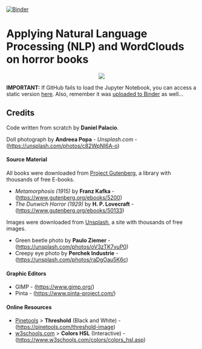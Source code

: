 [![Binder](https://mybinder.org/badge_logo.svg)](https://mybinder.org/v2/gh/palaciodaniel/natural_language_processing_and_wordclouds_on_books/main?filepath=applying_nlp_and_wordclouds_to_horror_books.ipynb)

# Applying Natural Language Processing (NLP) and WordClouds on horror books

<p align="center"> 
<img src="https://images.unsplash.com/photo-1467103789230-f91a5ff8048a?ixlib=rb-1.2.1&ixid=eyJhcHBfaWQiOjEyMDd9&auto=format&fit=crop&w=750&q=80">
</p>

**IMPORTANT:** If GitHub fails to load the Jupyter Notebook, you can access a static version [here](https://github.com/palaciodaniel/natural_language_processing_and_wordclouds_on_books/blob/main/applying_nlp_and_wordclouds_to_horror_books.ipynb). Also, remember it was [uploaded to Binder](https://mybinder.org/v2/gh/palaciodaniel/natural_language_processing_and_wordclouds_on_books/main?filepath=applying_nlp_and_wordclouds_to_horror_books.ipynb) as well...

## Credits
Code written from scratch by **Daniel Palacio**.

Doll photograph by **Andreea Popa** - *Unsplash.com* - (https://unsplash.com/photos/c82WpNI6A-o)

#### Source Material
All books were downloaded from [Project Gutenberg](https://www.gutenberg.org/), a library with thousands of free E-books.
- *Metamorphosis (1915)* by **Franz Kafka** - (https://www.gutenberg.org/ebooks/5200)
- *The Dunwich Horror (1929)* by **H. P. Lovecraft** - (https://www.gutenberg.org/ebooks/50133)

Images were downloaded from [Unsplash](https://www.unsplash.com), a site with thousands of free images.
- Green beetle photo by **Paulo Ziemer** - (https://unsplash.com/photos/oV3zTK7vuP0)
- Creepy eye photo by **Perchek Industrie** - (https://unsplash.com/photos/raDgOau5K6c)

#### Graphic Editors
- GIMP - (https://www.gimp.org/)
- Pinta - (https://www.pinta-project.com/)

#### Online Resources
- [Pinetools](https://pinetools.com/) > **Threshold** (Black and White) - (https://pinetools.com/threshold-image)
- [w3schools.com](https://www.w3schools.com/) > **Colors HSL** (Interactive) - (https://www.w3schools.com/colors/colors_hsl.asp)
